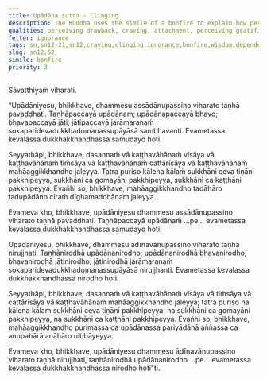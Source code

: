 ```yaml
---
title: Upādāna sutta - Clinging
description: The Buddha uses the simile of a bonfire to explain how perceiving gratification in objects that can be grasped at leads to clinging, to suffering, and how perceiving drawbacks in objects that can be grasped at leads to the cessation of clinging, to the ending of suffering.
qualities: perceiving drawback, craving, attachment, perceiving gratification, ending, suffering
fetter: ignorance
tags: sn,sn12-21,sn12,craving,clinging,ignorance,bonfire,wisdom,dependent origination
slug: sn12.52
simile: bonfire
priority: 3
---
```


Sāvatthiyaṁ viharati.

“Upādāniyesu, bhikkhave, dhammesu assādānupassino viharato taṇhā pavaḍḍhati. Taṇhāpaccayā upādānaṁ; upādānapaccayā bhavo; bhavapaccayā jāti; jātipaccayā jarāmaraṇaṁ sokaparidevadukkhadomanassupāyāsā sambhavanti. Evametassa kevalassa dukkhakkhandhassa samudayo hoti.

Seyyathāpi, bhikkhave, dasannaṁ vā kaṭṭhavāhānaṁ vīsāya vā kaṭṭhavāhānaṁ tiṁsāya vā kaṭṭhavāhānaṁ cattārīsāya vā kaṭṭhavāhānaṁ mahāaggikkhandho jaleyya. Tatra puriso kālena kālaṁ sukkhāni ceva tiṇāni pakkhipeyya, sukkhāni ca gomayāni pakkhipeyya, sukkhāni ca kaṭṭhāni pakkhipeyya. Evañhi so, bhikkhave, mahāaggikkhandho tadāhāro tadupādāno ciraṁ dīghamaddhānaṁ jaleyya.

Evameva kho, bhikkhave, upādāniyesu dhammesu assādānupassino viharato taṇhā pavaḍḍhati. Taṇhāpaccayā upādānaṁ …pe… evametassa kevalassa dukkhakkhandhassa samudayo hoti.

Upādāniyesu, bhikkhave, dhammesu ādīnavānupassino viharato taṇhā nirujjhati. Taṇhānirodhā upādānanirodho; upādānanirodhā bhavanirodho; bhavanirodhā jātinirodho; jātinirodhā jarāmaraṇaṁ sokaparidevadukkhadomanassupāyāsā nirujjhanti. Evametassa kevalassa dukkhakkhandhassa nirodho hoti.

Seyyathāpi, bhikkhave, dasannaṁ vā kaṭṭhavāhānaṁ vīsāya vā tiṁsāya vā cattārīsāya vā kaṭṭhavāhānaṁ mahāaggikkhandho jaleyya; tatra puriso na kālena kālaṁ sukkhāni ceva tiṇāni pakkhipeyya, na sukkhāni ca gomayāni pakkhipeyya, na sukkhāni ca kaṭṭhāni pakkhipeyya. Evañhi so, bhikkhave, mahāaggikkhandho purimassa ca upādānassa pariyādānā aññassa ca anupahārā anāhāro nibbāyeyya.

Evameva kho, bhikkhave, upādāniyesu dhammesu ādīnavānupassino viharato taṇhā nirujjhati, taṇhānirodhā upādānanirodho …pe… evametassa kevalassa dukkhakkhandhassa nirodho hotī”ti.
